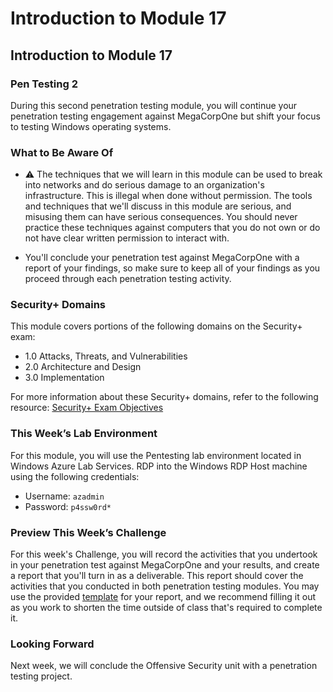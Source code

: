 # Introduction to Module 17

## Introduction to Module 17

### Pen Testing 2

During this second penetration testing module, you will continue your penetration testing engagement against MegaCorpOne but shift your focus to testing Windows operating systems.

### What to Be Aware Of

* :warning: The techniques that we will learn in this module can be used to break into networks and do serious damage to an organization's infrastructure. This is illegal when done without permission. The tools and techniques that we'll discuss in this module are serious, and misusing them can have serious consequences. You should never practice these techniques against computers that you do not own or do not have clear written permission to interact with.

* You'll conclude your penetration test against MegaCorpOne with a report of your findings, so make sure to keep all of your findings as you proceed through each penetration testing activity.

### Security+ Domains

This module covers portions of the following domains on the Security+ exam:

- 1.0 Attacks, Threats, and Vulnerabilities 
- 2.0 Architecture and Design 
- 3.0 Implementation

For more information about these Security+ domains, refer to the following resource: 
[Security+ Exam Objectives](https://comptiacdn.azureedge.net/webcontent/docs/default-source/exam-objectives/comptia-security-sy0-601-exam-objectives-(2-0).pdf?sfvrsn=8c5889ff_2)

### This Week’s Lab Environment

For this module, you will use the Pentesting lab environment located in Windows Azure Lab Services. RDP into the Windows RDP Host machine using the following credentials:

  - Username: `azadmin`
  - Password: `p4ssw0rd*`

### Preview This Week’s Challenge

For this week's Challenge, you will record the activities that you undertook in your penetration test against MegaCorpOne and your results, and create a report that you'll turn in as a deliverable. This report should cover the activities that you conducted in both penetration testing modules. You may use the provided [template](https://docs.google.com/document/d/1wDIaTVbfBMQyhqnYpsTeAEPFpNj3eTDTnXDg1l8D1x0/edit?usp=sharing) for your report, and we recommend filling it out as you work to shorten the time outside of class that's required to complete it.


### Looking Forward

Next week, we will conclude the Offensive Security unit with a penetration testing project.